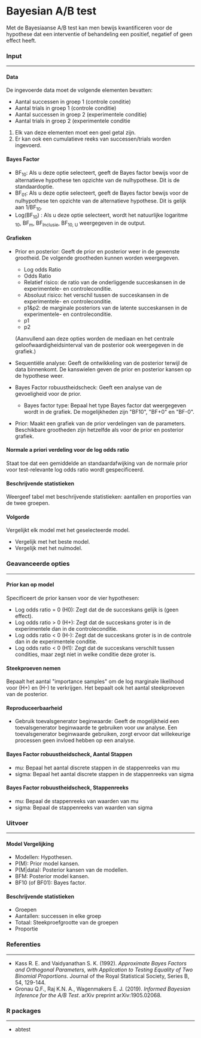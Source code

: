 Bayesian A/B test
=================

Met de Bayesiaanse A/B test kan men bewijs kwantificeren voor de hypothese dat een interventie of behandeling een positief, negatief of geen effect heeft. 


### Input
---------

#### Data
De ingevoerde data moet de volgende elementen bevatten:
- Aantal successen in groep 1 (controle conditie)
- Aantal trials in groep 1 (controle conditie)
- Aantal successen in groep 2 (experimentele conditie)
- Aantal trials in groep 2 (experimentele conditie 

1. Elk van deze elementen moet een geel getal zijn.
2. Er kan ook een cumulatieve reeks van successen/trials worden ingevoerd. 

#### Bayes Factor
- BF<sub>10</sub>: Als u deze optie selecteert, geeft de Bayes factor bewijs voor de alternatieve hypothese ten opzichte van de nulhypothese. Dit is de standaardoptie. 
- BF<sub>01</sub>: Als u deze optie selecteert, geeft de Bayes factor bewijs voor de nulhypothese ten opzichte van de alternatieve hypothese. Dit is gelijk aan 1/BF<sub>10</sub>.
- Log(BF<sub>10</sub>) : Als u deze optie selecteert, wordt het natuurlijke logaritme <sub>10</sub>, BF<sub>m</sub>, BF<sub>Inclusie</sub>, BF<sub>10, U</sub> weergegeven in de output.


#### Grafieken
  - Prior en posterior: Geeft de prior en posterior weer in de gewenste grootheid. De volgende grootheden kunnen worden weergegeven.
    - Log odds Ratio
    - Odds Ratio
    - Relatief risico: de ratio van de onderliggende succeskansen in de experimentele- en controleconditie.
	- Absoluut risico: het verschil tussen de succeskansen in de experimentele- en controleconditie. 
    - p1&p2: de marginale posteriors van de latente succeskansen in de experimentele- en controleconditie.
    - p1
    - p2

	(Aanvullend aan deze opties worden de mediaan en het centrale geloofwaardigheidsinterval van de posterior ook weergegeven in de grafiek.)
  - Sequentiële analyse: Geeft de ontwikkeling van de posterior terwijl de data binnenkomt. De kanswielen geven de prior en posterior kansen op de hypothese weer.
  - Bayes Factor robuustheidscheck: Geeft een analyse van de gevoeligheid voor de prior.
    - Bayes factor type: Bepaal het type Bayes factor dat weergegeven wordt in de grafiek. De mogelijkheden zijn "BF10", "BF+0" en "BF-0".
  - Prior: Maakt een grafiek van de prior verdelingen van de parameters. Beschikbare grootheden zijn hetzelfde als voor de prior en posterior grafiek.

#### Normale a priori verdeling voor de log odds ratio
Staat toe dat een gemiddelde an standaardafwijking van de normale prior voor test-relevante log odds ratio wordt gespecificeerd.


#### Beschrijvende statistieken
Weergeef tabel met beschrijvende statistieken: aantallen en proporties van de twee groepen.

#### Volgorde
Vergelijkt elk model met het geselecteerde model.
  - Vergelijk met het beste model.
  - Vergelijk met het nulmodel.


### Geavanceerde opties 
--------------------

#### Prior kan op model 
Specificeert de prior kansen voor de vier hypothesen: 
  - Log odds ratio = 0 (H0): Zegt dat de de succeskans gelijk is (geen effect).
  - Log odds ratio > 0 (H+): Zegt dat de succeskans groter is in de experimentele dan in de controleconditie.
  - Log odds ratio < 0 (H-): Zegt dat de succeskans groter is in de controle dan in de experimentele conditie.
  - Log odds ratio < 0 (H1): Zegt dat de succeskans verschilt tussen condities, maar zegt niet in welke conditie deze groter is.

#### Steekproeven nemen 
Bepaalt het aantal "importance samples" om de log marginale likelihood voor (H+) en (H-) te verkrijgen. Het bepaalt ook het aantal steekproeven van de posterior.

#### Reproduceerbaarheid
- Gebruik toevalsgenerator beginwaarde: Geeft de mogelijkheid een toevalsgenerator beginwaarde te gebruiken voor uw analyse. Een toevalsgenerator beginwaarde gebruiken, zorgt ervoor dat willekeurige processen geen invloed hebben op een analyse.

#### Bayes Factor robuustheidscheck, Aantal Stappen
- mu: Bepaal het aantal discrete stappen in de stappenreeks van mu 
- sigma: Bepaal het aantal discrete stappen in de stappenreeks van sigma

#### Bayes Factor robuustheidscheck, Stappenreeks
- mu: Bepaal de stappenreeks van waarden van mu
- sigma: Bepaal de stappenreeks van waarden van sigma

### Uitvoer
----------

#### Model Vergelijking
  - Modellen: Hypothesen. 
  - P(M): Prior model kansen. 
  - P(M|data): Posterior kansen van de modellen.
  - BFM: Posterior model kansen. 
  - BF10 (of BF01): Bayes factor.

#### Beschrijvende statistieken
  - Groepen
  - Aantallen: successen in elke groep
  - Totaal: Steekproefgrootte van de groepen
  - Proportie


### Referenties
--------------
  - Kass R. E. and Vaidyanathan S. K. (1992). *Approximate Bayes Factors and Orthogonal Parameters, with Application to Testing Equality of Two Binomial Proportions*. Journal of the Royal Statistical Society, Series B, 54, 129-144.
  - Gronau Q.F., Raj K.N. A., Wagenmakers E. J. (2019). *Informed Bayesian Inference for the A/B Test*. arXiv preprint arXiv:1905.02068.


### R packages
--------------
  - abtest
